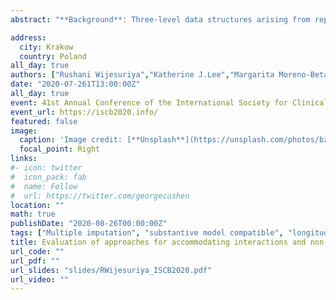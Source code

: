 ```yaml
---
abstract: "**Background**: Three-level data structures arising from repeated measures on individuals who are clustered within larger units are common in health research studies. Missing data are prominent in such studies and are often handled via multiple imputation (MI).In analyses with interactions or non-linear terms, it has been shown that conventional MI approaches can produce biased parameter estimates. Substantive-model-compatible (SMC) MI has shown great promise for tackling these issues in the context of single-level data. While there have been SMC extensions of MI in the context of multilevel data, to date only one approach that explicitly handles incomplete three-level data is available. Therefore, imputation of incomplete three-level data structures compatibly with complex analysis models can be a challenge in applications and it is unclear how these specialised routines compare to extensions of single and two-level imputation models.<br> **Aims** : In this study we aimed to extend and evaluate pragmatic adaptations to the single-level and two-level MI methods using dummy indicators and/or a ‘just another variable’ approach and compare their performance to that from the only available implementation of three-level SMC MI.<br> **Methods** : We considered two analysis models that are of interest to many researchers in the longitudinal data setting - a multilevel model with an interaction between a time-varying exposure and time, and a multilevel model with a non-linear effect of the time-varying exposure.  The various MI methods were evaluated via simulations and illustrated using empirical data based on a case study from a longitudinal cohort estimating the effect of depressive symptoms on the academic performance of students over time, clustered by school.<br> **Results** : Results showed that the three-level SMC MI approach and adaptations of single-and two-level SMC MI approaches performed well in terms of bias and precision when the target analysis involved an interaction with time, while the three-level SMC MI approach resulted in better performance in the presence of non-linear terms.<br> **Conclusions** : Researchers may use extensions to standard single- and two-level MI approaches to adequately handle incomplete interactions with time in three-level data, while for non-linear terms, MI approaches that explicitly model three-level variation may be more appropriate." 

address:
  city: Krakow
  country: Poland
all_day: true
authors: ["Rushani Wijesuriya","Katherine J.Lee","Margarita Moreno-Betancur","John Carlin","Anurika De Silva"]
date: "2020-07-261T13:00:00Z"
all_day: true
event: 41st Annual Conference of the International Society for Clinical Biostatistics
event_url: https://iscb2020.info/
featured: false
image:
  caption: 'Image credit: [**Unsplash**](https://unsplash.com/photos/bzdhc5b3Bxs)'
  focal_point: Right
links:
#- icon: twitter
#  icon_pack: fab
#  name: Follow
#  url: https://twitter.com/georgecushen
location: ""
math: true
publishDate: "2020-08-26T00:00:00Z"
tags: ["Multiple imputation", "substantive model compatible", "longitudinal", "non-linearities", "interactions"]
title: Evaluation of approaches for accommodating interactions and non-linear terms in multiple imputation of incomplete three-level data
url_code: ""
url_pdf: ""
url_slides: "slides/RWijesuriya_ISCB2020.pdf"
url_video: ""
---
```


